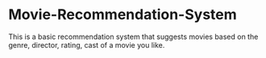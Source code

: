 # Movie-Recommendation-System

 This is a basic recommendation system that suggests movies based on the genre, director, rating, cast of a movie you like. 

